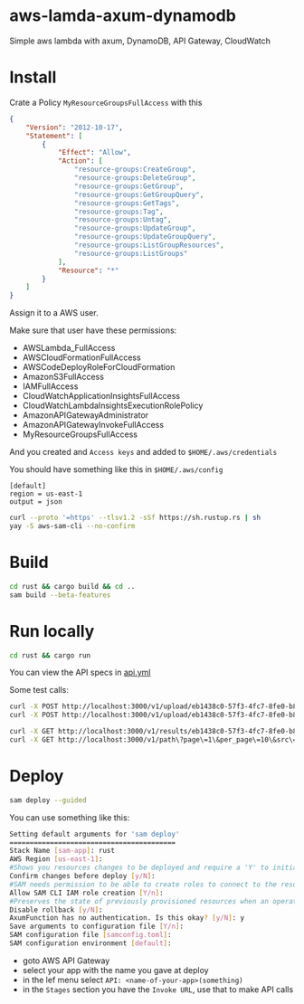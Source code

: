 # aws-lamda-axum-dynamodb

Simple aws lambda with axum, DynamoDB, API Gateway, CloudWatch

# Install

Crate a Policy `MyResourceGroupsFullAccess` with this

```json
{
    "Version": "2012-10-17",
    "Statement": [
        {
            "Effect": "Allow",
            "Action": [
                "resource-groups:CreateGroup",
                "resource-groups:DeleteGroup",
                "resource-groups:GetGroup",
                "resource-groups:GetGroupQuery",
                "resource-groups:GetTags",
                "resource-groups:Tag",
                "resource-groups:Untag",
                "resource-groups:UpdateGroup",
                "resource-groups:UpdateGroupQuery",
                "resource-groups:ListGroupResources",
                "resource-groups:ListGroups"
            ],
            "Resource": "*"
        }
    ]
}
```

Assign it to a AWS user.

Make sure that user have these permissions:
- AWSLambda_FullAccess
- AWSCloudFormationFullAccess
- AWSCodeDeployRoleForCloudFormation
- AmazonS3FullAccess
- IAMFullAccess
- CloudWatchApplicationInsightsFullAccess
- CloudWatchLambdaInsightsExecutionRolePolicy
- AmazonAPIGatewayAdministrator
- AmazonAPIGatewayInvokeFullAccess
- MyResourceGroupsFullAccess

And you created and `Access keys` and added to `$HOME/.aws/credentials`

You should have something like this in `$HOME/.aws/config`
```
[default]
region = us-east-1
output = json
```

```bash
curl --proto '=https' --tlsv1.2 -sSf https://sh.rustup.rs | sh
yay -S aws-sam-cli --no-confirm
```

# Build

```bash
cd rust && cargo build && cd ..
sam build --beta-features
```

# Run locally

```bash
cd rust && cargo run
```

You can view the API specs in [api.yml](https://raw.githubusercontent.com/radumarias/aws-lamda-axum-dynamodb/main/api.yml)

Some test calls:

```bash
curl -X POST http://localhost:3000/v1/upload/eb1438c0-57f3-4fc7-8fe0-b83e664954f1 -d '{"hash": "123"}' -H "Content-Type: application/json"
curl -X POST http://localhost:3000/v1/upload/eb1438c0-57f3-4fc7-8fe0-b83e664954f2 -d '{"hash": "456"}' -H "Content-Type: application/json"

curl -X GET http://localhost:3000/v1/results/eb1438c0-57f3-4fc7-8fe0-b83e664954ff\?page\=1\&per_page\=10
curl -X GET http://localhost:3000/v1/path\?page\=1\&per_page\=10\&src\=eb1438c0-57f3-4fc7-8fe0-b83e664954f1\&dst\=eb1438c0-57f3-4fc7-8fe0-b83e664954f2
```

# Deploy

```bash
sam deploy --guided
```

You can use something like this:

```bash
Setting default arguments for 'sam deploy'
=========================================
Stack Name [sam-app]: rust
AWS Region [us-east-1]:
#Shows you resources changes to be deployed and require a 'Y' to initiate deploy
Confirm changes before deploy [y/N]:
#SAM needs permission to be able to create roles to connect to the resources in your template
Allow SAM CLI IAM role creation [Y/n]:
#Preserves the state of previously provisioned resources when an operation fails
Disable rollback [y/N]:
AxumFunction has no authentication. Is this okay? [y/N]: y
Save arguments to configuration file [Y/n]:
SAM configuration file [samconfig.toml]:
SAM configuration environment [default]:
```

- goto AWS API Gateway
- select your app with the name you gave at deploy
- in the lef menu select `API: <name-of-your-app>(something)`
- in the `Stages` section you have the `Invoke URL`, use that to make API calls
